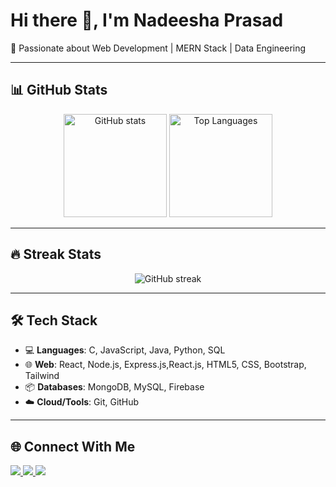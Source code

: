 # Hi there 👋, I'm Nadeesha Prasad  

🚀 Passionate about Web Development | MERN Stack | Data Engineering 

---

## 📊 GitHub Stats  
<p align="center">
  <img src="https://github-readme-stats.vercel.app/api?username=nadeeshaprasad&show_icons=true&theme=tokyonight" alt="GitHub stats" height="165"/>
  <img src="https://github-readme-stats.vercel.app/api/top-langs/?username=nadeeshaprasad&layout=compact&hide=hack&theme=tokyonight" alt="Top Languages" height="165"/>
</p>

---

## 🔥 Streak Stats  
<p align="center">
  <img src="https://github-readme-streak-stats.herokuapp.com/?user=nadeeshaprasad&theme=tokyonight" alt="GitHub streak"/>
</p>

---

## 🛠️ Tech Stack  
- 💻 **Languages**: C, JavaScript, Java, Python, SQL  
- 🌐 **Web**: React, Node.js, Express.js,React.js, HTML5, CSS, Bootstrap, Tailwind  
- 📦 **Databases**: MongoDB, MySQL, Firebase  
- ☁️ **Cloud/Tools**: Git, GitHub

---

## 🌐 Connect With Me  
<p align="left">
  <a href="https://linkedin.com/in/nadeeshaprasad" target="blank">
    <img src="https://img.shields.io/badge/LinkedIn-0077B5?style=for-the-badge&logo=linkedin&logoColor=white"/>
  </a>
  <a href="mailto:nadeeshaprasad98@gmail.com">
    <img src="https://img.shields.io/badge/Gmail-D14836?style=for-the-badge&logo=gmail&logoColor=white"/>
  </a>
  <a href="https://fb.com/profile.php?id=61554884880133" target="blank">
  <img src="https://img.shields.io/badge/Facebook-1877F2?style=for-the-badge&logo=facebook&logoColor=white"/>
  </a>
</p>

